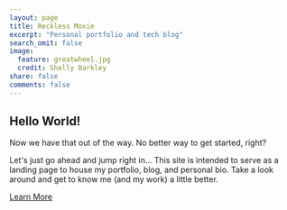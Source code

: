```yaml
---
layout: page
title: Reckless Moxie
excerpt: "Personal portfolio and tech blog"
search_omit: false
image:
  feature: greatwheel.jpg
  credit: Shelly Barkley
share: false
comments: false
---
```


## Hello World!

Now we have that out of the way. No better way to get started, right?

Let's just go ahead and jump right in... This site is intended to serve as a landing page to house my portfolio, blog, and personal bio. Take a look around and get to know me (and my work) a little better.

<div markdown="0"><a href="/about/" class="btn pull-right">Learn More  <i class="fa fa-long-arrow-right fa-lg"></i> </a></div>
